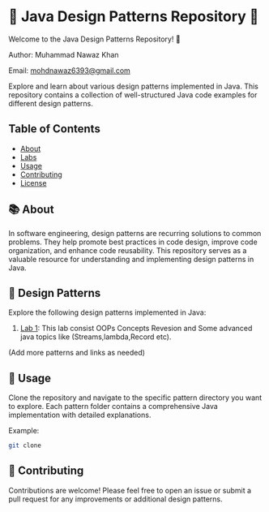 # 🌟 Java Design Patterns Repository 🌟

Welcome to the Java Design Patterns Repository! 🚀


Author: Muhammad Nawaz Khan

Email: mohdnawaz6393@gmail.com 

Explore and learn about various design patterns implemented in Java. This repository contains a collection of well-structured Java code examples for different design patterns.

## Table of Contents

- [About](#about)
- [Labs](#design-patterns)
- [Usage](#usage)
- [Contributing](#contributing)
- [License](#license)

## 📚 About

In software engineering, design patterns are recurring solutions to common problems. They help promote best practices in code design, improve code organization, and enhance code reusability. This repository serves as a valuable resource for understanding and implementing design patterns in Java.

## 🧩 Design Patterns

Explore the following design patterns implemented in Java:

1. [Lab 1](/src/Lab1): This lab consist OOPs Concepts Revesion and Some advanced java topics like  (Streams,lambda,Record etc).


(Add more patterns and links as needed)

## 🚀 Usage

Clone the repository and navigate to the specific pattern directory you want to explore. Each pattern folder contains a comprehensive Java implementation with detailed explanations.

Example:

```bash
git clone 

```


## 🤝 Contributing

Contributions are welcome! Please feel free to open an issue or submit a pull request for any improvements or additional design patterns.
